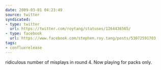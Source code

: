 ```yaml
---
date: 2009-03-01 04:23:49
source: twitter
syndicated:
- type: twitter
  url: https://twitter.com/roytang/statuses/1264436565/
- type: facebook
  url: https://www.facebook.com/stephen.roy.tang/posts/53072591703
tags:
- confluxrelease
---
```


ridiculous number of misplays in round 4. Now playing for packs only.